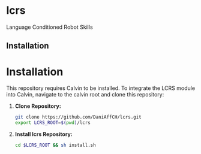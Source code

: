 # lcrs
Language Conditioned Robot Skills

## Installation 
# Installation
This repository requires Calvin to be installed.
To integrate the LCRS module into Calvin, navigate to the calvin root and clone this repository:

1. **Clone Repository:**
   ```bash
   git clone https://github.com/DaniAffCH/lcrs.git
   export LCRS_ROOT=$(pwd)/lcrs
2. **Install lcrs Repository:**
   ```bash
   cd $LCRS_ROOT && sh install.sh
